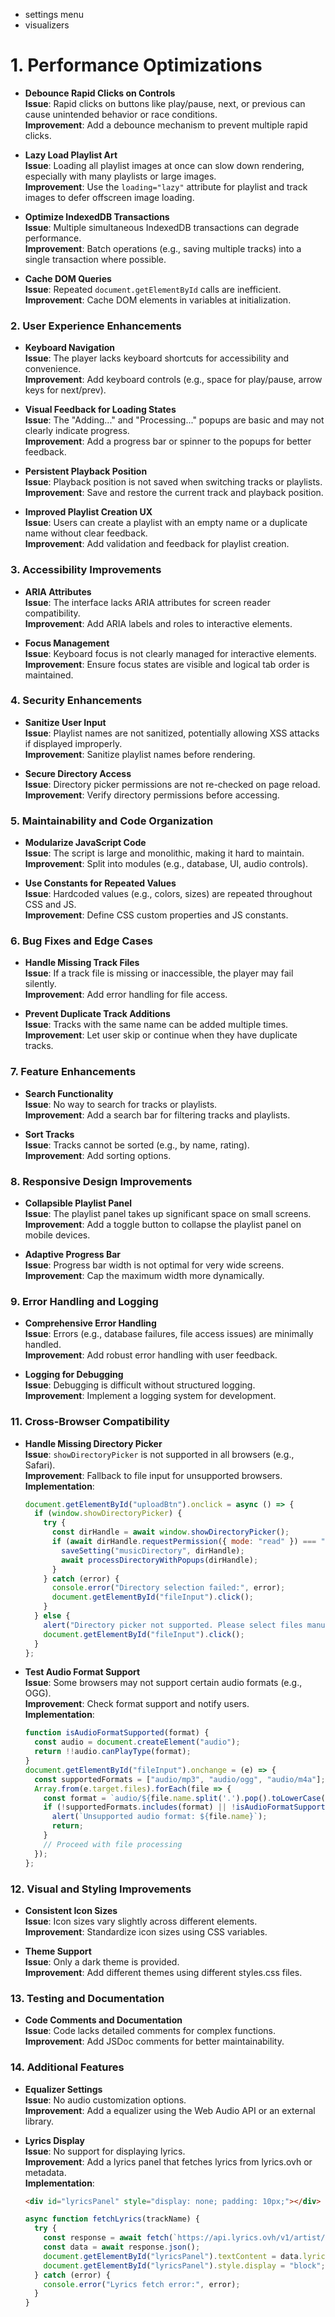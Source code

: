 * settings menu
* visualizers

# 1. **Performance Optimizations**
- **Debounce Rapid Clicks on Controls**  
  **Issue**: Rapid clicks on buttons like play/pause, next, or previous can cause unintended behavior or race conditions.  
  **Improvement**: Add a debounce mechanism to prevent multiple rapid clicks.  

- **Lazy Load Playlist Art**  
  **Issue**: Loading all playlist images at once can slow down rendering, especially with many playlists or large images.  
  **Improvement**: Use the `loading="lazy"` attribute for playlist and track images to defer offscreen image loading.  

- **Optimize IndexedDB Transactions**  
  **Issue**: Multiple simultaneous IndexedDB transactions can degrade performance.  
  **Improvement**: Batch operations (e.g., saving multiple tracks) into a single transaction where possible.  

- **Cache DOM Queries**  
  **Issue**: Repeated `document.getElementById` calls are inefficient.  
  **Improvement**: Cache DOM elements in variables at initialization.  

### 2. **User Experience Enhancements**
- **Keyboard Navigation**  
  **Issue**: The player lacks keyboard shortcuts for accessibility and convenience.  
  **Improvement**: Add keyboard controls (e.g., space for play/pause, arrow keys for next/prev).  

- **Visual Feedback for Loading States**  
  **Issue**: The "Adding..." and "Processing..." popups are basic and may not clearly indicate progress.  
  **Improvement**: Add a progress bar or spinner to the popups for better feedback.  

- **Persistent Playback Position**  
  **Issue**: Playback position is not saved when switching tracks or playlists.  
  **Improvement**: Save and restore the current track and playback position.  

- **Improved Playlist Creation UX**  
  **Issue**: Users can create a playlist with an empty name or a duplicate name without clear feedback.  
  **Improvement**: Add validation and feedback for playlist creation.  

### 3. **Accessibility Improvements**
- **ARIA Attributes**  
  **Issue**: The interface lacks ARIA attributes for screen reader compatibility.  
  **Improvement**: Add ARIA labels and roles to interactive elements.  

- **Focus Management**  
  **Issue**: Keyboard focus is not clearly managed for interactive elements.  
  **Improvement**: Ensure focus states are visible and logical tab order is maintained.  

### 4. **Security Enhancements**
- **Sanitize User Input**  
  **Issue**: Playlist names are not sanitized, potentially allowing XSS attacks if displayed improperly.  
  **Improvement**: Sanitize playlist names before rendering.  

- **Secure Directory Access**  
  **Issue**: Directory picker permissions are not re-checked on page reload.  
  **Improvement**: Verify directory permissions before accessing.  

### 5. **Maintainability and Code Organization**
- **Modularize JavaScript Code**  
  **Issue**: The script is large and monolithic, making it hard to maintain.  
  **Improvement**: Split into modules (e.g., database, UI, audio controls).  


- **Use Constants for Repeated Values**  
  **Issue**: Hardcoded values (e.g., colors, sizes) are repeated throughout CSS and JS.  
  **Improvement**: Define CSS custom properties and JS constants.  


### 6. **Bug Fixes and Edge Cases**
- **Handle Missing Track Files**  
  **Issue**: If a track file is missing or inaccessible, the player may fail silently.  
  **Improvement**: Add error handling for file access.  


- **Prevent Duplicate Track Additions**  
  **Issue**: Tracks with the same name can be added multiple times.  
  **Improvement**: Let user skip or continue when they have duplicate tracks.

### 7. **Feature Enhancements**
- **Search Functionality**  
  **Issue**: No way to search for tracks or playlists.  
  **Improvement**: Add a search bar for filtering tracks and playlists.  

- **Sort Tracks**  
  **Issue**: Tracks cannot be sorted (e.g., by name, rating).  
  **Improvement**: Add sorting options.  
 
### 8. **Responsive Design Improvements**
- **Collapsible Playlist Panel**  
  **Issue**: The playlist panel takes up significant space on small screens.  
  **Improvement**: Add a toggle button to collapse the playlist panel on mobile devices.  

- **Adaptive Progress Bar**  
  **Issue**: Progress bar width is not optimal for very wide screens.  
  **Improvement**: Cap the maximum width more dynamically.  

### 9. **Error Handling and Logging**
- **Comprehensive Error Handling**  
  **Issue**: Errors (e.g., database failures, file access issues) are minimally handled.  
  **Improvement**: Add robust error handling with user feedback. 

- **Logging for Debugging**  
  **Issue**: Debugging is difficult without structured logging.  
  **Improvement**: Implement a logging system for development.  

### 11. **Cross-Browser Compatibility**
- **Handle Missing Directory Picker**  
  **Issue**: `showDirectoryPicker` is not supported in all browsers (e.g., Safari).  
  **Improvement**: Fallback to file input for unsupported browsers.  
  **Implementation**:
  ```javascript
  document.getElementById("uploadBtn").onclick = async () => {
    if (window.showDirectoryPicker) {
      try {
        const dirHandle = await window.showDirectoryPicker();
        if (await dirHandle.requestPermission({ mode: "read" }) === "granted") {
          saveSetting("musicDirectory", dirHandle);
          await processDirectoryWithPopups(dirHandle);
        }
      } catch (error) {
        console.error("Directory selection failed:", error);
        document.getElementById("fileInput").click();
      }
    } else {
      alert("Directory picker not supported. Please select files manually.");
      document.getElementById("fileInput").click();
    }
  };
  ```

- **Test Audio Format Support**  
  **Issue**: Some browsers may not support certain audio formats (e.g., OGG).  
  **Improvement**: Check format support and notify users.  
  **Implementation**:
  ```javascript
  function isAudioFormatSupported(format) {
    const audio = document.createElement("audio");
    return !!audio.canPlayType(format);
  }
  document.getElementById("fileInput").onchange = (e) => {
    const supportedFormats = ["audio/mp3", "audio/ogg", "audio/m4a"];
    Array.from(e.target.files).forEach(file => {
      const format = `audio/${file.name.split('.').pop().toLowerCase()}`;
      if (!supportedFormats.includes(format) || !isAudioFormatSupported(format)) {
        alert(`Unsupported audio format: ${file.name}`);
        return;
      }
      // Proceed with file processing
    });
  };
  ```

### 12. **Visual and Styling Improvements**
- **Consistent Icon Sizes**  
  **Issue**: Icon sizes vary slightly across different elements.  
  **Improvement**: Standardize icon sizes using CSS variables.  

- **Theme Support**  
  **Issue**: Only a dark theme is provided.  
  **Improvement**: Add different themes using different styles.css files.

### 13. **Testing and Documentation**
- **Code Comments and Documentation**  
  **Issue**: Code lacks detailed comments for complex functions.  
  **Improvement**: Add JSDoc comments for better maintainability.  

### 14. **Additional Features**
- **Equalizer Settings**  
  **Issue**: No audio customization options.  
  **Improvement**: Add a equalizer using the Web Audio API or an external library.

- **Lyrics Display**  
  **Issue**: No support for displaying lyrics.  
  **Improvement**: Add a lyrics panel that fetches lyrics from lyrics.ovh or metadata.  
  **Implementation**:
  ```html
  <div id="lyricsPanel" style="display: none; padding: 10px;"></div>
  ```
  ```javascript
  async function fetchLyrics(trackName) {
    try {
      const response = await fetch(`https://api.lyrics.ovh/v1/artist/${trackName}`);
      const data = await response.json();
      document.getElementById("lyricsPanel").textContent = data.lyrics || "No lyrics found";
      document.getElementById("lyricsPanel").style.display = "block";
    } catch (error) {
      console.error("Lyrics fetch error:", error);
    }
  }
  ```